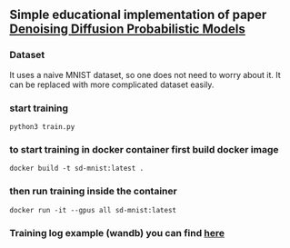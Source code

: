 ## Simple educational implementation of paper [Denoising Diffusion Probabilistic Models](https://arxiv.org/pdf/2006.11239.pdf)

### Dataset
It uses a naive MNIST dataset, so one does not need to worry about it. It can be replaced with more complicated dataset easily.

### start training
```
python3 train.py
```

### to start training in docker container first build docker image
```angular2html
docker build -t sd-mnist:latest .
```
### then run training inside the container
```angular2html
docker run -it --gpus all sd-mnist:latest
```

### Training log example (wandb) you can find [here](https://wandb.ai/cutlass90/uncategorized/runs/7hqk753n?workspace=user-cutlass90)